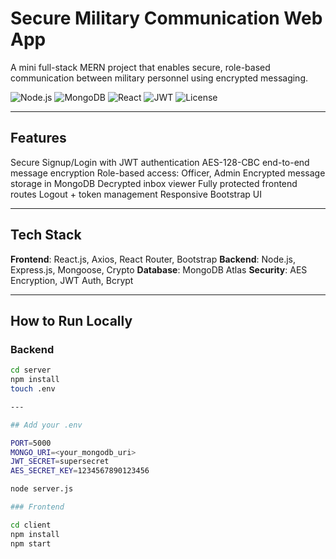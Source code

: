 # Secure Military Communication Web App

A mini full-stack MERN project that enables secure, role-based communication between military personnel using encrypted messaging.

![Node.js](https://img.shields.io/badge/Backend-Express.js-green?style=flat&logo=express)
![MongoDB](https://img.shields.io/badge/Database-MongoDB-brightgreen?style=flat&logo=mongodb)
![React](https://img.shields.io/badge/Frontend-React-blue?style=flat&logo=react)
![JWT](https://img.shields.io/badge/Auth-JWT-yellow?style=flat)
![License](https://img.shields.io/github/license/amankumar025/SecureMilitaryCommApp)

---

## Features

Secure Signup/Login with JWT authentication
AES-128-CBC end-to-end message encryption
Role-based access: Officer, Admin
Encrypted message storage in MongoDB
Decrypted inbox viewer
Fully protected frontend routes
Logout + token management
Responsive Bootstrap UI

---

##  Tech Stack

**Frontend**: React.js, Axios, React Router, Bootstrap
**Backend**: Node.js, Express.js, Mongoose, Crypto
**Database**: MongoDB Atlas
**Security**: AES Encryption, JWT Auth, Bcrypt

---

## How to Run Locally

### Backend
```bash
cd server
npm install
touch .env

---

## Add your .env

PORT=5000
MONGO_URI=<your_mongodb_uri>
JWT_SECRET=supersecret
AES_SECRET_KEY=1234567890123456

node server.js

### Frontend

cd client
npm install
npm start
